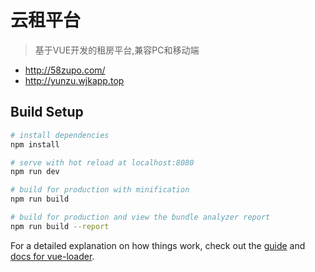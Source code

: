 # 云租平台

> 基于VUE开发的租房平台,兼容PC和移动端
- http://58zupo.com/
- http://yunzu.wjkapp.top
## Build Setup

``` bash
# install dependencies
npm install

# serve with hot reload at localhost:8080
npm run dev

# build for production with minification
npm run build

# build for production and view the bundle analyzer report
npm run build --report
```

For a detailed explanation on how things work, check out the [guide](http://vuejs-templates.github.io/webpack/) and [docs for vue-loader](http://vuejs.github.io/vue-loader).
